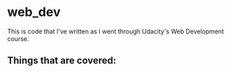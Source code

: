 # web_dev

This is code that I've written as I went through Udacity's Web Development course.

Things that are covered:
------------------------

